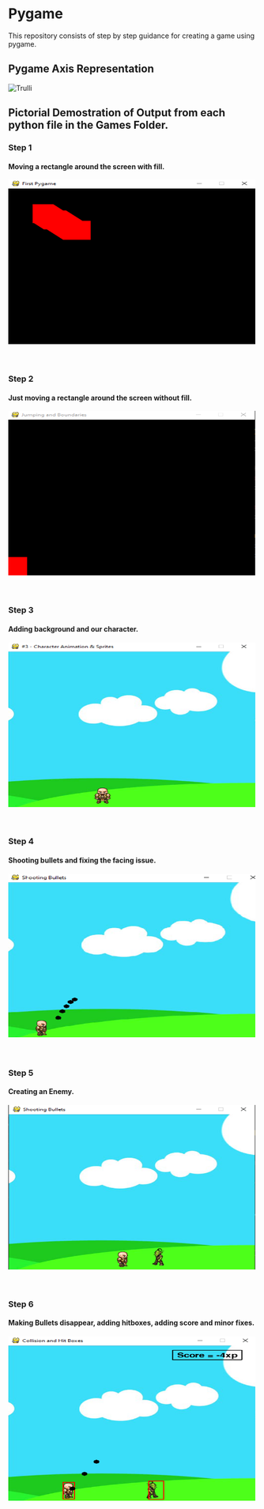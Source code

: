 # Pygame 

This repository consists of step by step guidance for creating a game using pygame.  

## Pygame Axis Representation
<img src="drawing-axis.jpg" alt="Trulli" width="500" height="333">


## Pictorial Demostration of Output from each python file in the Games Folder.
### Step 1 
#### Moving a rectangle around the screen with fill.
<img src="Step 1.PNG" alt="Trulli" width="500" height="333"><br><br><br>


### Step 2
#### Just moving a rectangle around the screen without fill.
<img src="Step 2.PNG" alt="Trulli" width="500" height="333"><br><br><br>


### Step 3
#### Adding background and our character.
<img src="Step 3.PNG" alt="Trulli" width="500" height="333"><br><br><br>


### Step 4
#### Shooting bullets and fixing the facing issue.
<img src="Step 4.png" alt="Trulli" width="500" height="333"><br><br><br>


### Step 5 
#### Creating an Enemy.
<img src="Step 5.PNG" alt="Trulli" width="500" height="333"><br><br><br>


### Step 6
#### Making Bullets disappear, adding hitboxes, adding score and minor fixes.
<img src="Step 6.png" alt="Trulli" width="500" height="333">
